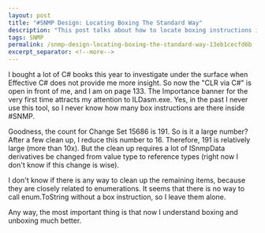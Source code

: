```yaml
---
layout: post
title: "#SNMP Design: Locating Boxing The Standard Way"
description: "This post talks about how to locate boxing instructions in #SNMP library."
tags: SNMP
permalink: /snmp-design-locating-boxing-the-standard-way-13eb1cecfd6b
excerpt_separator: <!--more-->
---
```

I bought a lot of C# books this year to investigate under the surface when Effective C# does not provide me more insight. So now the "CLR via C#" is open in front of me, and I am on page 133. The Importance banner for the very first time attracts my attention to ILDasm.exe. Yes, in the past I never use this tool, so I never know how many box instructions are there inside #SNMP.
<!--more-->

Goodness, the count for Change Set 15686 is 191. So is it a large number? After a few clean up, I reduce this number to 16. Therefore, 191 is relatively large (more than 10x). But the clean up requires a lot of ISnmpData derivatives be changed from value type to reference types (right now I don't know if this change is wise).

I don't know if there is any way to clean up the remaining items, because they are closely related to enumerations. It seems that there is no way to call enum.ToString without a box instruction, so I leave them alone.

Any way, the most important thing is that now I understand boxing and unboxing much better.
